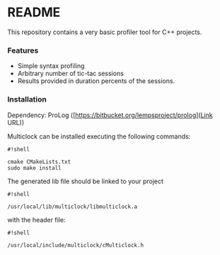 # README #

This repository contains a very basic profiler tool for C++ projects.

### Features ###

* Simple syntax profiling
* Arbitrary number of tic-tac sessions
* Results provided in duration percents of the sessions.

### Installation ###
Dependency: ProLog ([https://bitbucket.org/lempsproject/prolog](Link URL))

Multiclock can be installed executing the following commands:

```
#!shell

cmake CMakeLists.txt
sudo make install
```
The generated lib file should be linked to your project
```
#!shell

/usr/local/lib/multiclock/libmulticlock.a
```
with the header file:
```
#!shell

/usr/local/include/multiclock/cMulticlock.h
```